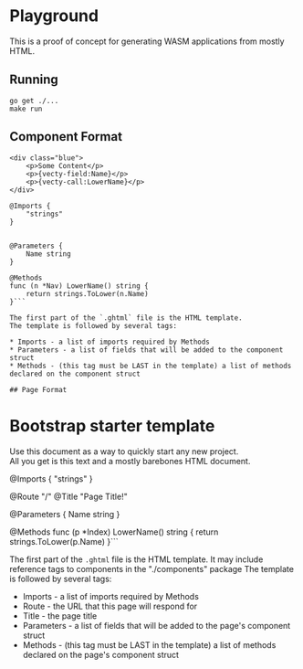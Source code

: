 # Playground
This is a proof of concept for generating WASM applications from mostly HTML.

## Running

```
go get ./...
make run
```

## Component Format
```
<div class="blue">
    <p>Some Content</p>
    <p>{vecty-field:Name}</p>
    <p>{vecty-call:LowerName}</p>
</div>

@Imports {
    "strings"
}


@Parameters {
    Name string
}

@Methods
func (n *Nav) LowerName() string {
    return strings.ToLower(n.Name)
}```

The first part of the `.ghtml` file is the HTML template.
The template is followed by several tags:

* Imports - a list of imports required by Methods
* Parameters - a list of fields that will be added to the component struct
* Methods - (this tag must be LAST in the template) a list of methods declared on the component struct

## Page Format
```
<main role="main" class="container">
    <components:Nav Name="Stuff" />
    <div class="starter-template">
        <h1>Bootstrap starter template</h1>
        <p class="lead">Use this document as a way to quickly start any new project.<br/> All you get is this text and a mostly barebones HTML document.</p>
    </div>
</main>

@Imports {
    "strings"
}

@Route "/"
@Title "Page Title!"

@Parameters {
    Name string
}

@Methods 
    func (p *Index) LowerName() string {
        return strings.ToLower(p.Name)
}```


The first part of the `.ghtml` file is the HTML template. It may include reference tags to components in the "./components" package
The template is followed by several tags:

* Imports - a list of imports required by Methods
* Route - the URL that this page will respond for 
* Title - the page title
* Parameters - a list of fields that will be added to the page's component struct
* Methods - (this tag must be LAST in the template) a list of methods declared on the page's component struct
